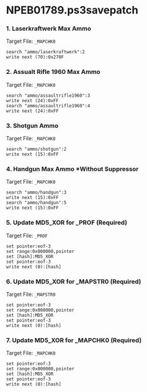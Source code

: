 # NPEB01789.ps3savepatch

### 1. Laserkraftwerk Max Ammo

Target File: `_MAPCHK0`

```
search "ammo/laserkraftwerk":2
write next (70):0x270F
```

### 2. Assualt Rifle 1960 Max Ammo

Target File: `_MAPCHK0`

```
search "ammo/assaultrifle1960":3
write next (24):0xFF
search "ammo/assaultrifle1960":4
write next (24):0xFF
```

### 3. Shotgun Ammo

Target File: `_MAPCHK0`

```
search "ammo/shotgun":2
write next (15):0xFF
```

### 4. Handgun Max Ammo *Without Suppressor

Target File: `_MAPCHK0`

```
search "ammo/handgun":3
write next (15):0xFF
search "ammo/handgun":5
write next (15):0xFF
```

### 5. Update MD5_XOR for _PROF (Required)

Target File: `_PROF`

```
set pointer:eof-3
set range:0x000000,pointer
set [hash]:MD5_XOR
set pointer:eof-3
write next (0):[hash]
```

### 6. Update MD5_XOR for _MAPSTR0 (Required)

Target File: `_MAPSTR0`

```
set pointer:eof-3
set range:0x000000,pointer
set [hash]:MD5_XOR
set pointer:eof-3
write next (0):[hash]
```

### 7. Update MD5_XOR for _MAPCHK0 (Required)

Target File: `_MAPCHK0`

```
set pointer:eof-3
set range:0x000000,pointer
set [hash]:MD5_XOR
set pointer:eof-3
write next (0):[hash]
```

